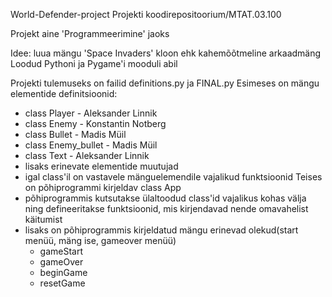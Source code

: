 World-Defender-project
Projekti koodirepositoorium/MTAT.03.100

Projekt aine 'Programmeerimine' jaoks

Idee: luua mängu 'Space Invaders' kloon ehk kahemõõtmeline arkaadmäng
Loodud Pythoni ja Pygame'i mooduli abil

Projekti tulemuseks on failid definitions.py ja FINAL.py
Esimeses on mängu elementide definitsioonid:
 - class Player - Aleksander Linnik
 - class Enemy - Konstantin Notberg
 - class Bullet - Madis Müil
 - class Enemy_bullet - Madis Müil
 - class Text - Aleksander Linnik
 - lisaks erinevate elementide muutujad
 - igal class'il on vastavele mänguelemendile vajalikud funktsioonid
Teises on põhiprogrammi kirjeldav class App
 - põhiprogrammis kutsutakse ülaltoodud class'id vajalikus kohas välja ning defineeritakse funktsioonid, mis kirjendavad
   nende omavahelist käitumist
 - lisaks on põhiprogrammis kirjeldatud mängu erinevad olekud(start menüü, mäng ise, gameover menüü)
   - gameStart
   - gameOver
   - beginGame
   - resetGame

